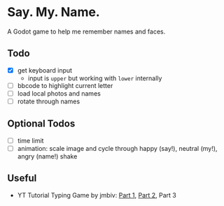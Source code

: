 # Say. My. Name.
A Godot game to help me remember names and faces.

## Todo
- [x] get keyboard input
    - input is `upper` but working with `lower` internally
- [ ] bbcode to highlight current letter
- [ ] load local photos and names 
- [ ] rotate through names

## Optional Todos
- [ ] time limit
- [ ] animation: scale image and cycle through happy (say!), neutral (my!), angry (name!) shake

## Useful
- YT Tutorial Typing Game by jmbiv: [Part 1](https://www.youtube.com/watch?v=qRPI_c9qI1o), [Part 2](https://www.youtube.com/watch?v=CoLRvfk6tbk), Part 3

